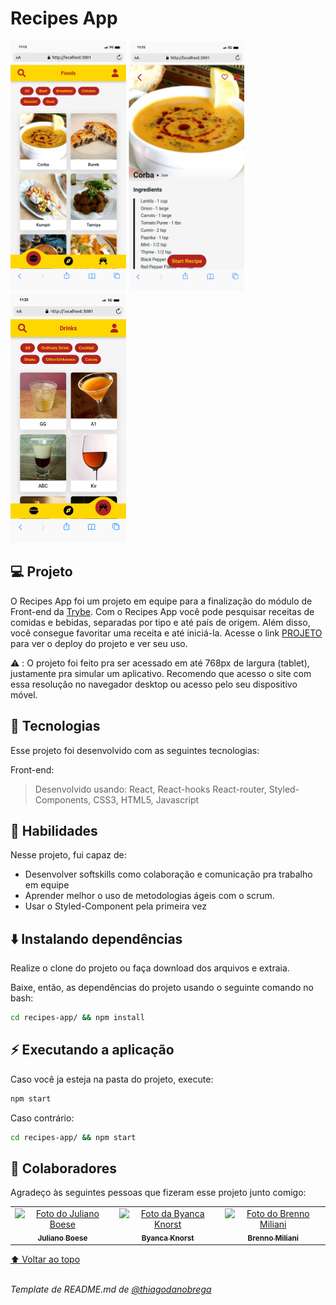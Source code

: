 # Recipes App
<div> 
  <img height="400" src="./images/mobile-home.png" alt="exemplo imagem" >
  <img height="400" src="./images/mobile-recipe.png">
  <img height="400" src="./images/mobile-drinks.png">
</div>

## 💻 Projeto

O Recipes App foi um projeto em equipe para a finalização do módulo de Front-end da [Trybe](https://www.betrybe.com/). Com o Recipes App você pode pesquisar receitas de comidas e bebidas, separadas por tipo e até país de origem. Além disso, você consegue favoritar uma receita e até iniciá-la. Acesse o link [PROJETO]() para ver o deploy do projeto e ver seu uso.

⚠️ : O projeto foi feito pra ser acessado em até 768px de largura (tablet), justamente pra simular um aplicativo. Recomendo que acesso o site com essa resolução no navegador desktop ou acesso pelo seu dispositivo móvel.

## 🚀 Tecnologias

Esse projeto foi desenvolvido com as seguintes tecnologias:

Front-end:

> Desenvolvido usando: React, React-hooks React-router, Styled-Components, CSS3, HTML5, Javascript

## 📌 Habilidades

Nesse projeto, fui capaz de:

- Desenvolver softskills como colaboração e comunicação pra trabalho em equipe
- Aprender melhor o uso de metodologias ágeis com o scrum.
- Usar o Styled-Component pela primeira vez

## ⬇️ Instalando dependências

Realize o clone do projeto ou faça download dos arquivos e extraia.

Baixe, então, as dependências do projeto usando o seguinte comando no bash:

```bash
cd recipes-app/ && npm install
```

## ⚡ Executando a aplicação

Caso você ja esteja na pasta do projeto, execute:

```bash
npm start
```

Caso contrário:

```bash
cd recipes-app/ && npm start
```

## 🤝 Colaboradores

Agradeço às seguintes pessoas que fizeram esse projeto junto comigo:

<table>
  <tr>
    <td align="center">
      <a href="https://github.com/julianoboese">
        <img src="https://avatars.githubusercontent.com/u/93009900?v=4" width="120px;" alt="Foto do Juliano Boese"/><br>
        <sub>
          <b>Juliano Boese</b>
        </sub>
      </a>
    </td>
    <td align="center">
      <a href="https://github.com/byancaknorst">
        <img src="https://avatars.githubusercontent.com/u/89043483?v=4" width="120px;" alt="Foto da Byanca Knorst"/><br>
        <sub>
          <b>Byanca Knorst</b>
        </sub>
      </a>
    </td>
    <td align="center">
      <a href="https://github.com/brennomiliani">
        <img src="https://avatars.githubusercontent.com/u/28967760?v=4" width="120px;" alt="Foto do Brenno Miliani"/><br>
        <sub>
          <b>Brenno Miliani</b>
        </sub>
      </a>
    </td>
  </tr>
</table>

[⬆ Voltar ao topo](#Recipes-App)<br>
<br>

_Template de README.md de [@thiagodanobrega](https://github.com/thiagodanobrega/template-repositorio)_
